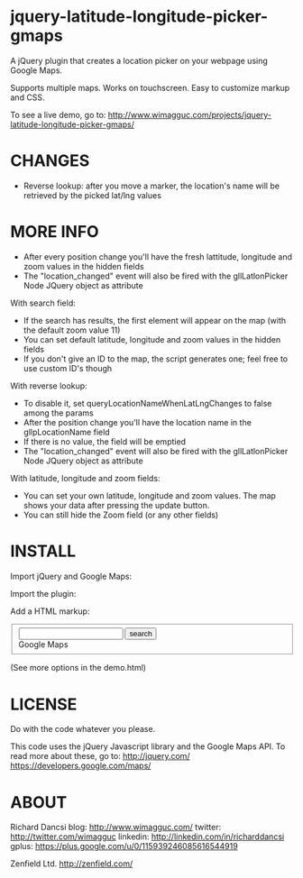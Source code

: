 jquery-latitude-longitude-picker-gmaps
======================================

A jQuery plugin that creates a location picker on your webpage using Google Maps. 

Supports multiple maps. Works on touchscreen. Easy to customize markup and CSS. 

To see a live demo, go to:
http://www.wimagguc.com/projects/jquery-latitude-longitude-picker-gmaps/


CHANGES
=======

- Reverse lookup: after you move a marker, the location's name will be retrieved by the picked lat/lng values


MORE INFO
=========

- After every position change you'll have the fresh lattitude, longitude and zoom values in the hidden fields
- The "location_changed" event will also be fired with the gllLatlonPicker Node JQuery object as attribute

With search field:
- If the search has results, the first element will appear on the map (with the default zoom value 11)
- You can set default latitude, longitude and zoom values in the hidden fields
- If you don't give an ID to the map, the script generates one; feel free to use custom ID's though

With reverse lookup:
- To disable it, set queryLocationNameWhenLatLngChanges to false among the params 
- After the position change you'll have the location name in the gllpLocationName field
- If there is no value, the field will be emptied
- The "location_changed" event will also be fired with the gllLatlonPicker Node JQuery object as attribute

With latitude, longitude and zoom fields:
- You can set your own latitude, longitude and zoom values. The map shows your data after pressing the update button.
- You can still hide the Zoom field (or any other fields)


INSTALL
=======

Import jQuery and Google Maps:
<script src="js/jquery-1.7.2.min.js"></script>
<script src="http://maps.googleapis.com/maps/api/js?sensor=false"></script>

Import the plugin:
<link rel="stylesheet" type="text/css" href="css/jquery-gmaps-latlon-picker.css"/>
<script src="js/jquery-gmaps-latlon-picker.js"></script>

Add a HTML markup:
<fieldset class="gllpLatlonPicker">
	<input type="text" class="gllpSearchField">
    <input type="button" class="gllpSearchButton" value="search">
	<div class="gllpMap">Google Maps</div>
	<input type="hidden" class="gllpLatitude" value="20"/>
	<input type="hidden" class="gllpLongitude" value="20"/>
	<input type="hidden" class="gllpZoom" value="3"/>
</fieldset>

(See more options in the demo.html)


LICENSE
=======

Do with the code whatever you please.

This code uses the jQuery Javascript library and the Google Maps API. To read more about these, go to:
http://jquery.com/
https://developers.google.com/maps/

ABOUT
=====

Richard Dancsi
blog: http://www.wimagguc.com/
twitter: http://twitter.com/wimagguc
linkedin: http://linkedin.com/in/richarddancsi
gplus: https://plus.google.com/u/0/115939246085616544919

Zenfield Ltd.
http://zenfield.com/
